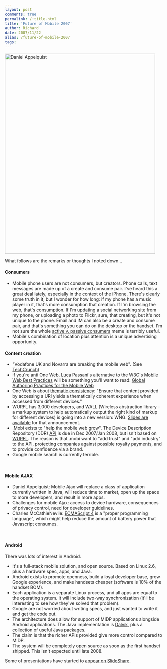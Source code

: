 ```yaml
---
layout: post
comments: true
permalink: /:title.html
title: 'Future of Mobile 2007'
author: Richard
date: 2007/11/22
alias: /future-of-mobile-2007
tags:
---
```



<a href="https://www.flickr.com/search/?text=futureofmobile&sort=relevance&user_id=83551313%40N00" title="Daniel Appelquist by Richard Dallaway, on Flickr"><img src="https://farm3.staticflickr.com/2104/2017938498_ed1f422b09_z.jpg?zz=1" width="480" height="640" alt="Daniel Appelquist"></a>

What follows are the remarks or thoughts I noted down...

#### Consumers

-   Mobile phone users are not consumers, but creators. Phone calls,
text messages are made up of a create and consume pair. I've heard
this a great deal lately, especially in the context of the iPhone.
There's clearly some truth in it, but I wonder for how long: if my
phone has a music player in it, that's more consumption that
creation. If I'm browsing the web, that's consumption. If I'm
updating a social networking site from my phone, or uploading a
photo to Flickr, sure, that creating, but it's not unique to the
phone. Email and IM can also be a create and consume pair, and
that's something you can do on the desktop or the handset. I'm not
sure the whole [active v. passive consumers][] meme is terribly
useful.
-   Mobile's combination of location plus attention is a unique
advertising opportunity.

#### Content creation

-   "Vodafone UK and Novarra are breaking the mobile web". (See [TechCrunch][])
-   If you're anti One Web, Luca Passani's alternative to the W3C's
[Mobile Web Best Practices][] will be something you'll want to read:
[Global Authoring Practices for the Mobile Web][]
-   One Web is about [thematic consistency][]: "Ensure that content
provided by accessing a URI yields a thematically coherent
experience when accessed from different devices."
-   WURFL has 3,000 developers, and WALL (Wireless abstraction library -
a markup system to help automatically output the right kind of
markup for different devices) is going into a new version: WNG.
[Slides are available][] for that announcement.
-   .Mobi exists to "help the mobile web grow". The Device Description
Repository (DDR) [API][] is due in Dec 2007/Jan 2008, but isn't
based on [WURFL][]. The reason is that .mobi want to "add trust" and
"add industry" to the API, protecting companies against possible
royalty payments, and to provide confidence via a brand.
-   Google mobile search is currently terrible.

 

#### Mobile AJAX

-   Daniel Appelquist: Mobile Ajax will replace a class of application
currently written in Java, will reduce time to market, open up the
space to more developers, and result in more apps.
-   Challenges for mobile Ajax: access to device hardware, consequences
of privacy control, need for developer guidelines.
-   Charles McCathieNevile: [ECMAScript 4][] is a "proper programming
language", which might help reduce the amount of battery power that
Javascript consumes.

 

#### Android

There was lots of interest in Android.

-   It's a full-stack mobile solution, and open source. Based on Linux
2.6, plus a hardware spec, apps, and Java.
-   Android exists to promote openness, build a loyal developer base,
grow Google experience, and make handsets cheaper (software is 10%
of the handset BOM).
-   Each application is a separate Linux process, and all apps are equal
to the operating system. It will include two-way synchronization
(it'll be interesting to see how they've solved that problem).
-   Google are not worried about writing specs, and just wanted to write
it and get the code out.
-   The architecture does allow for support of MIDP applications
alongside Android applications. The Java implementation is
[Dalvik][], plus a collection of useful Java [packages][].
-   The claim is that the richer APIs provided give more control
compared to MIDP.
-   The system will be completely open source as soon as the first
handset shipped. This isn't expected until late 2008.

Some of presentations have started to [appear on SlideShare][].


  [Future of Mobile]: http://www.future-of-mobile.com/
  [active v. passive consumers]: http://dailybuzz.mobuzz.tv/shows/apple_vs_nokia_in_touch_phone
  [TechCrunch]: http://uk.techcrunch.com/2007/09/21/vodafone-in-mobile-web-storm/
  [Mobile Web Best Practices]: http://www.w3.org/TR/mobile-bp/
  [Global Authoring Practices for the Mobile Web]: http://www.passani.it/gap/
  [thematic consistency]: http://www.w3.org/TR/mobile-bp/#tc
  [Slides are available]: http://www.slideshare.net/carsonified/luca-passani
  [API]: http://www.w3.org/2005/MWI/Activity
  [WURFL]: http://wurfl.sourceforge.net/
  [ECMAScript 4]: http://www.ecmascript.org/
  [Dalvik]: http://en.wikipedia.org/wiki/Dalvik_virtual_machine
  [packages]: http://code.google.com/android/reference/packages.html
  [appear on SlideShare]: http://www.slideshare.net/carsonified/slideshows

